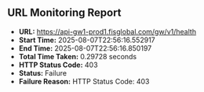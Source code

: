 ## URL Monitoring Report

- **URL:** https://api-gw1-prod1.fisglobal.com/gw/v1/health
- **Start Time:** 2025-08-07T22:56:16.552917
- **End Time:** 2025-08-07T22:56:16.850197
- **Total Time Taken:** 0.29728 seconds
- **HTTP Status Code:** 403
- **Status:** Failure
- **Failure Reason:** HTTP Status Code: 403
